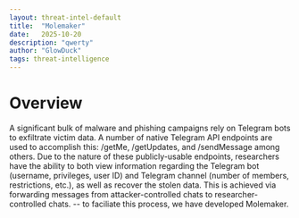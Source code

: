 ```yaml
---
layout: threat-intel-default
title:  "Molemaker"
date:   2025-10-20
description: "qwerty"
author: "GlowDuck"
tags: threat-intelligence
---
```

<h1> Overview </h1>
A significant bulk of malware and phishing campaigns rely on Telegram bots to exfiltrate victim data. A number of native Telegram API endpoints are used to accomplish this: /getMe, /getUpdates, and /sendMessage among others. Due to the nature of these publicly-usable endpoints, researchers have the ability to both view information regarding the Telegram bot (username, privileges, user ID) and Telegram channel (number of members, restrictions, etc.), as well as recover the stolen data. This is achieved via forwarding messages from attacker-controlled chats to researcher-controlled chats. -- to faciliate this process, we have developed Molemaker.